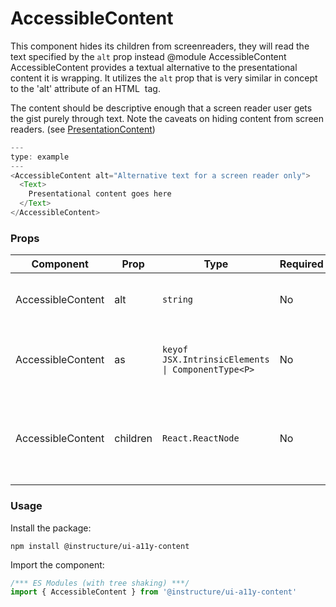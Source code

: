# AccessibleContent

This component hides its children from screenreaders, they will read the text
specified by the `alt` prop instead
@module AccessibleContent
AccessibleContent provides a textual alternative to the presentational content it is wrapping. It utilizes the `alt` prop that is very similar in concept to the 'alt' attribute of an HTML <img> tag.

The content should be descriptive enough that a screen reader user gets the gist purely through text. Note the caveats on hiding content from screen readers. (see [PresentationContent](#PresentationContent))

```js
---
type: example
---
<AccessibleContent alt="Alternative text for a screen reader only">
  <Text>
    Presentational content goes here
  </Text>
</AccessibleContent>
```


### Props

| Component | Prop | Type | Required | Default | Description |
|-----------|------|------|----------|---------|-------------|
| AccessibleContent | alt | `string` | No | - | The text that screenreaders will read. Will not be visible. |
| AccessibleContent | as | `keyof JSX.IntrinsicElements \| ComponentType<P>` | No | `'span'` | the element type to render the screen reader content as |
| AccessibleContent | children | `React.ReactNode` | No | `null` | Content that will be hidden from screenreaders (via `aria-hidden` set to `true`) |

### Usage

Install the package:

```shell
npm install @instructure/ui-a11y-content
```

Import the component:

```javascript
/*** ES Modules (with tree shaking) ***/
import { AccessibleContent } from '@instructure/ui-a11y-content'
```

